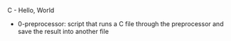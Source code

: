 C - Hello, World
* 0-preprocessor: script that runs a C file through the preprocessor and save the result into another file
